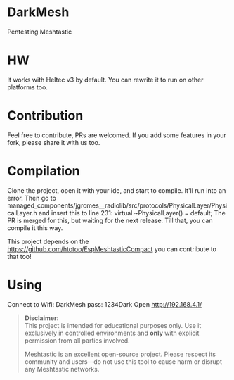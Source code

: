 # DarkMesh
Pentesting Meshtastic

# HW
It works with Heltec v3 by default. You can rewrite it to run on other platforms too.

# Contribution
Feel free to contribute, PRs are welcomed. If you add some features in your fork, please share it with us too.

# Compilation
Clone the project, open it with your ide, and start to compile. It'll run into an error. Then go to managed_components/jgromes__radiolib/src/protocols/PhysicalLayer/PhysicalLayer.h  and insert this to line 231: virtual ~PhysicalLayer() = default;
The PR is merged for this, but waiting for the next release. Till that, you can compile it this way.


This project depends on the https://github.com/htotoo/EspMeshtasticCompact you can contribute to that too!

# Using
Connect to Wifi: DarkMesh pass: 1234Dark
Open http://192.168.4.1/


> **Disclaimer:**  
> This project is intended for educational purposes only. Use it exclusively in controlled environments and **only** with explicit permission from all parties involved.  
>  
> Meshtastic is an excellent open-source project. Please respect its community and users—do not use this tool to cause harm or disrupt any Meshtastic networks.